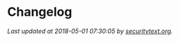 # Changelog

_Last updated at 2018-05-01 07:30:05 by [securitytext.org](https://securitytext.org)._
